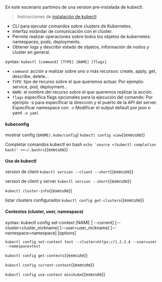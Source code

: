 En este escenario partimos de una version pre-instalada de kubectl.
> Instrucciones de [instalación de kubectl](https://kubernetes.io/es/docs/tasks/tools/install-kubectl/)

- CLI para ejecutar comandos sobre clusters de Kubernetes.
- Interfaz estándar de comunicación con el clúster.
- Permite realizar operaciones sobre todos los objetos de kubernetes: namespaces, pods, deployments.
- Obtener logs y describir estado de objetos, información de nodos y cluster en general.

syntax: `kubectl [command] [TYPE] [NAME] [flags]`

- `command`: acción a realizar sobre uno o más recursos: create, apply, get, describe, delete...
- `TYPE`: tipo de recurso sobre el que queremos actuar. Por ejemplo: service, pod, deployment...
- `NAME`: el nombre del recurso sobre el que queremos realizar la acción.
- `flags` especifica flags opcionales para la ejecución del comando:
    Por ejemplo -s para especificar la dirección y el puerto de la API del server.
    Especificar namespace con `-n`
    Modificar el output default por json o yaml `-o yaml`

#### kubeconfig

mostrar config (`$HOME/.kube/config`)
`kubectl config view`{{execute}}

Completar comandos kubectl en bash
`echo 'source <(kubectl completion bash)' >>~/.bashrc`{{execute}}

#### Uso de kubectl

version de client
`kubectl version --client --short`{{execute}}

version de client y server
`kubectl version --short`{{execute}}

`kubectl cluster-info`{{execute}}

listar clusters configurados
`kubectl config get-clusters`{{execute}}

#### Contextos (cluster, user, namespace)

syntax: kubectl config set-context [NAME | --current] [--cluster=cluster_nickname] [--user=user_nickname]
[--namespace=namespace] [options]

`kubectl config set-context test --cluster=https://1.2.3.4 --user=user --namespace=test`

`kubectl config get-contexts`{{execute}}

`kubectl config current-context`{{execute}}

`kubectl config use-context minikube`{{execute}}
